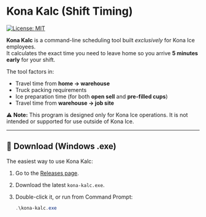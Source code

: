 # Kona Kalc (Shift Timing)

[![License: MIT](https://img.shields.io/badge/License-MIT-yellow.svg)](LICENSE)

**Kona Kalc** is a command-line scheduling tool built *exclusively* for Kona Ice employees.  
It calculates the exact time you need to leave home so you arrive **5 minutes early** for your shift.  

The tool factors in:
- Travel time from **home → warehouse**
- Truck packing requirements
- Ice preparation time (for both **open sell** and **pre-filled cups**)
- Travel time from **warehouse → job site**

⚠️ **Note:** This program is designed only for Kona Ice operations. It is not intended or supported for use outside of Kona Ice.

---

## 🚀 Download (Windows .exe)

The easiest way to use Kona Kalc:

1. Go to the [Releases page](../../releases).
2. Download the latest `kona-kalc.exe`.
3. Double-click it, or run from Command Prompt:

   ```powershell
   .\kona-kalc.exe
